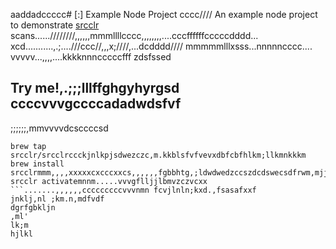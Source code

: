 aaddadccccc# [:] Example Node Project
cccc////
An example node project to demonstrate [srcclr](https://www.srcclr.com) scans......////////,,,,,,mmmllllcccc,,,,,,,,....cccffffffcccccdddd...    xcd...........,.;....///ccc//,,,x;////,...dcdddd//// mmmmmlllxsss...nnnnncccc....
vvvvv...,,,,....kkkknnncccccfff zdsfssed
## Try me!,.;;;lllffghgyhyrgsd  ccccvvvgccccadadwdsfvf
;;;;;;,mmvvvvdcsccccsd
```wwwww...........ddddcccccxxxxxbbbb bmjkhfdcfsm,bjdsd,m cczcadccsjnk;
brew tap srcclr/srcclrccckjnlkpjsdwezczc,m.kkblsfvfvevxdbfcbfhlkm;llkmnkkkm
brew install srcclrmmm,,,,xxxxxcxcccxxcs,,,,,,fgbbhtg,;ldwdwedzccszdcdswecsdfrwm,mjjjlk;
srcclr activatemnnm.....vvvgflljjlbmvzczvcxx
```.......,,,,,,cccccccccvvvnmn fcvjlnln;kxd.,fsasafxxf
jnklj,nl ;km.n,mdfvdf
dgrfgbkljn
,ml'
lk;m
hjlkl
